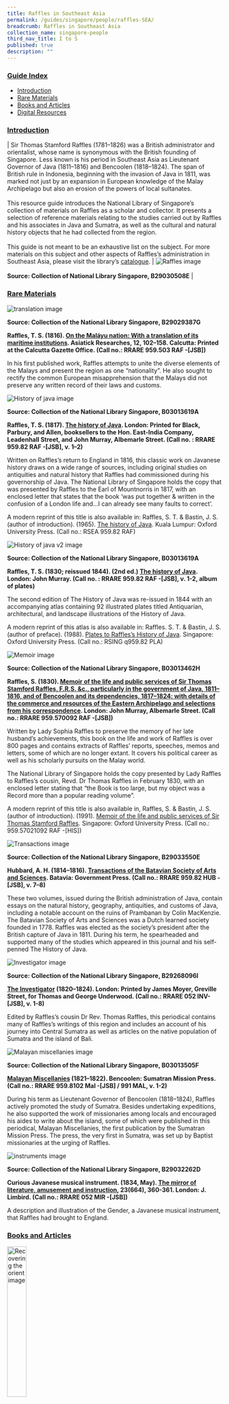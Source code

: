 ```yaml
---
title: Raffles in Southeast Asia
permalink: /guides/singapore/people/raffles-SEA/
breadcrumb: Raffles in Southeast Asia
collection_name: singapore-people
third_nav_title: I to S
published: true
description: ""
---
```




### <u>Guide Index</u>

* [Introduction](#introduction)
* [Rare Materials](#rare-materials)
* [Books and Articles](#books-and-articles)
* [Digital Resources](#digital-resources)


### <u>Introduction</u>

| Sir Thomas Stamford Raffles (1781–1826) was a British administrator and orientalist, whose name is synonymous with the British founding of Singapore. Less known is his period in Southeast Asia as Lieutenant Governor of Java (1811–1816) and Bencoolen (1818–1824). The span of British rule in Indonesia, beginning with the invasion of Java in 1811, was marked not just by an expansion in European knowledge of the Malay Archipelago but also an erosion of the powers of local sultanates. <br><br> This resource guide introduces the National Library of Singapore’s collection of materials on Raffles as a scholar and collector. It presents a selection of reference materials relating to the studies carried out by Raffles and his associates in Java and Sumatra, as well as the cultural and natural history objects that he had collected from the region. <br><br> This guide is not meant to be an exhaustive list on the subject. For more materials on this subject and other aspects of Raffles’s administration in Southeast Asia, please visit the library’s [catalogue](http://catalogue.nlb.gov.sg/). | ![Raffles image](/images/category/singaporeandsoutheastasia/Raffles-in-SEA-pic-1.jpg) <br><br> **Source: Collection of National Library Singapore, B29030508E** |

### <u>Rare Materials</u>

![translation image](/images/category/singaporeandsouthseastasia/Raffles-in-SEA-rare-pic-1.jpg)

**Source: Collection of the National Library Singapore, B29029387G**

**Raffles, T. S. (1816). [On the Maláyu nation: With a translation of its maritime institutions](http://catalogue.nlb.gov.sg/cgi-bin/spydus.exe/ENQ/WPAC/BIBENQ?SETLVL=1&BRN=201923575). Asiatick Researches, 12, 102–158. Calcutta: Printed at the Calcutta Gazette Office. (Call no.: RRARE 959.503 RAF -\[JSB\])**

In his first published work, Raffles attempts to unite the diverse elements of the Malays and present the region as one “nationality”. He also sought to rectify the common European misapprehension that the Malays did not preserve any written record of their laws and customs.


![History of java image](/images/category/singaporeandsoutheastasia/Raffles-in-SEA-rare-pic-2.jpg)

**Source: Collection of the National Library Singapore, B03013619A**

**Raffles, T. S. (1817). [The history of Java](http://catalogue.nlb.gov.sg/cgi-bin/spydus.exe/ENQ/WPAC/BIBENQ?SETLVL=1&BRN=201909379). London: Printed for Black, Parbury, and Allen, booksellers to the Hon. East-India Company, Leadenhall Street, and John Murray, Albemarle Street. (Call no. : RRARE 959.82 RAF -\[JSB\], v. 1–2)**

Written on Raffles’s return to England in 1816, this classic work on Javanese history draws on a wide range of sources, including original studies on antiquities and natural history that Raffles had commissioned during his governorship of Java. The National Library of Singapore holds the copy that was presented by Raffles to the Earl of Mountnorris in 1817, with an enclosed letter that states that the book ‘was put together & written in the confusion of a London life and…I can already see many faults to correct’.

A modern reprint of this title is also available in: Raffles, S. T. & Bastin, J. S. (author of introduction). (1965). [The history of Java](http://catalogue.nlb.gov.sg/cgi-bin/spydus.exe/ENQ/WPAC/BIBENQ?SETLVL=1&BRN=5234905). Kuala Lumpur: Oxford University Press. (Call no.: RSEA 959.82 RAF)


![History of java v2 image](/images/category/singaporeandsoutheastasia/Raffles-in-SEA-rare-pic-3-e1548309660557.jpg)

**Source: Collection of the National Library Singapore, B03013619A**

**Raffles, T. S. (1830; reissued 1844). (2nd ed.) [The history of Java](http://catalogue.nlb.gov.sg/cgi-bin/spydus.exe/ENQ/WPAC/BIBENQ?SETLVL=1&BRN=202524302). London: John Murray. (Call no. : RRARE 959.82 RAF -\[JSB\], v. 1-2, album of plates)**

The second edition of The History of Java was re-issued in 1844 with an accompanying atlas containing 92 illustrated plates titled Antiquarian, architectural, and landscape illustrations of the History of Java.

A modern reprint of this atlas is also available in: Raffles. S. T. & Bastin, J. S. (author of preface). (1988). [Plates to Raffles’s History of Java](http://catalogue.nlb.gov.sg/cgi-bin/spydus.exe/ENQ/WPAC/BIBENQ?SETLVL=1&BRN=5164599). Singapore: Oxford University Press. (Call no.: RSING q959.82 PLA)

![Memoir image](/images/category/singaporeandsoutheastasia/Raffles-in-SEA-rare-pic-4.jpg)

**Source: Collection of the National Library Singapore, B03013462H**

**Raffles, S. (1830). [Memoir of the life and public services of Sir Thomas Stamford Raffles, F.R.S. &c., particularly in the government of Java, 1811–1816, and of Bencoolen and its dependencies, 1817–1824: with details of the commerce and resources of the Eastern Archipelago and selections from his correspondence](http://catalogue.nlb.gov.sg/cgi-bin/spydus.exe/ENQ/WPAC/BIBENQ?SETLVL=1&BRN=4412216). London: John Murray, Albemarle Street. (Call no.: RRARE 959.570092 RAF -[JSB])**

Written by Lady Sophia Raffles to preserve the memory of her late husband’s achievements, this book on the life and work of Raffles is over 800 pages and contains extracts of Raffles’ reports, speeches, memos and letters, some of which are no longer extant. It covers his political career as well as his scholarly pursuits on the Malay world.

The National Library of Singapore holds the copy presented by Lady Raffles to Raffles’s cousin, Revd. Dr Thomas Raffles in February 1830, with an enclosed letter stating that “the Book is too large, but my object was a Record more than a popular reading volume”.

A modern reprint of this title is also available in, Raffles, S. & Bastin, J. S. (author of introduction). (1991). [Memoir of the life and public services of Sir Thomas Stamford Raffles](http://catalogue.nlb.gov.sg/cgi-bin/spydus.exe/ENQ/WPAC/BIBENQ?SETLVL=1&BRN=6164277). Singapore: Oxford University Press. (Call no.: 959.57021092 RAF -\[HIS\])


![Transactions image](/images/category/singaporeandsoutheastasia/Raffles-in-SEA-rare-pic-5.jpg)

**Source: Collection of the National Library Singapore, B29033550E**

**Hubbard, A. H. (1814–1816). [Transactions of the Batavian Society of Arts and Sciences](http://catalogue.nlb.gov.sg/cgi-bin/spydus.exe/ENQ/WPAC/BIBENQ?SETLVL=1&BRN=202661337). Batavia: Government Press. (Call no.: RRARE 959.82 HUB -\[JSB\], v.  7–8)**

These two volumes, issued during the British administration of Java, contain essays on the natural history, geography, antiquities, and customs of Java, including a notable account on the ruins of Prambanan by Colin MacKenzie. The Batavian Society of Arts and Sciences was a Dutch learned society founded in 1778. Raffles was elected as the society’s president after the British capture of Java in 1811. During his term, he spearheaded and supported many of the studies which appeared in this journal and his self-penned The History of Java.

![Investigator image](/images/category/singaporeandsoutheastasia/Raffles-in-SEA-rare-pic-6.jpg)

**Source: Collection of the National Library Singapore, B29268096I**

**[The Investigator](http://catalogue.nlb.gov.sg/cgi-bin/spydus.exe/ENQ/WPAC/BIBENQ?SETLVL=1&BRN=202680366) (1820–1824). London: Printed by James Moyer, Greville Street, for Thomas and George Underwood. (Call no.: RRARE 052 INV-\[JSB\], v. 1-8)**

Edited by Raffles’s cousin Dr Rev. Thomas Raffles, this periodical contains many of Raffles’s writings of this region and includes an account of his journey into Central Sumatra as well as articles on the native population of Sumatra and the island of Bali.

![Malayan miscellanies image](/images/category/singaporeandsoutheastasia/Raffles-in-SEA-rare-pic-7.jpg) 

**Source: Collection of the National Library Singapore, B03013505F**

**[Malayan Miscellanies](http://catalogue.nlb.gov.sg/cgi-bin/spydus.exe/ENQ/WPAC/BIBENQ?SETLVL=1&BRN=202711772) (1821–1822). Bencoolen: Sumatran Mission Press. (Call no.: RRARE 959.8102 Mal -\[JSB\] / 991 MAL, v. 1-2)**

During his term as Lieutenant Governor of Bencoolen (1818–1824), Raffles actively promoted the study of Sumatra. Besides undertaking expeditions, he also supported the work of missionaries among locals and encouraged his aides to write about the island, some of which were published in this periodical, Malayan Miscellanies, the first publication by the Sumatran Mission Press. The press, the very first in Sumatra, was set up by Baptist missionaries at the urging of Raffles.


![instruments image](/images/category/singaporeandsoutheastasia/Raffles-in-SEA-rare-pic-8.jpg)

**Source: Collection of the National Library Singapore, B29032262D**

**Curious Javanese musical instrument. (1834, May). [The mirror of literature, amusement and instruction](http://catalogue.nlb.gov.sg/cgi-bin/spydus.exe/ENQ/WPAC/BIBENQ?SETLVL=1&BRN=202661654), 23(664), 360-361. London: J. Limbird. (Call no.: RRARE 052 MIR -[JSB])**

A description and illustration of the Gender, a Javanese musical instrument, that Raffles had brought to England.

### <u>Books and Articles</u>

<img src="/images/category/singaporeandsoutheastasia/Raffles-in-SEA-book-pic-1.jpg" alt="Recovering the orient image" style="width: 30%;">

**All rights reserved, Chur: Harwood Academic Publishers, 1994**

**Forge, A. (1994). Raffles and Daniell: Making the image fit. In Gerstle, C. A. & Milner, A. C. (Eds.)[ Recovering the orient: Artists, scholars, appropriations](http://catalogue.nlb.gov.sg/cgi-bin/spydus.exe/ENQ/WPAC/BIBENQ?SETLVL=1&BRN=202353093) (pp. 109-150). Chur: Harwood Academic Publishers. (Call no.: RSEA 303.482405 REC)**

An analysis on how Java is presented in the illustrated plates of Raffles’s The History of Java.

<img src="/images/category/singaporeandsoutheastasia/Raffles-in-SEA-book-pic-2.jpg" alt="The golden sword image" style="width: 30%;">

**All rights reserved, London: British Museum Press, 1999**

**Barley, N. (1999), [The golden sword: Stamford Raffles and the East](http://catalogue.nlb.gov.sg/cgi-bin/spydus.exe/ENQ/WPAC/BIBENQ?SETLVL=1&BRN=9265948). London: British Museum Press. (Call no.: RSING 709.58 GOL)**

A collection of essays on Raffles’s involvement in the study of the languages, cultural and natural history of the Malay Archipelago. 


<img src="/images/category/singaporeandsoutheastasia/Raffles-in-SEA-book-pic-3.jpg" alt="Javanese shadow puppets image" style="width: 30%;">

**All rights reserved, London: British Museum, 1970**

**Scott-Kemball, J. (1970). [Javanese shadow puppets: The Raffles collection in the British Museum](http://catalogue.nlb.gov.sg/cgi-bin/spydus.exe/ENQ/WPAC/BIBENQ?SETLVL=1&BRN=113491). London: British Museum. (Call no. : RSEA 791.53 SCO)**

An introduction to the shadow puppets from the Raffles Collection in the British Museum, accompanied with explanations on the two forms of Javanese shadow plays, the wayang purwa and wayang gedog, along with descriptions of the characters and puppets. 


<img src="/images/category/singaporeandsoutheastasia/Raffles-in-SEA-book-pic-4.jpg" alt="The raffles gamelan image" style="width: 30%;">

**All rights reserved, London: British Museum, 1970**

**Fagg, W. B. (1970). [The Raffles Gamelan: A historical note](http://catalogue.nlb.gov.sg/cgi-bin/spydus.exe/ENQ/WPAC/BIBENQ?SETLVL=1&BRN=70072). London: British Museum. (Call no.: RSEA 781.75982 FAG)**

A selection of articles comprising a description of Raffles’s gamelan in the British Museum, an essay on Raffles as collector, as well as reprints of Raffles’s own writings on Javanese music and instruments.

<img src="/images/category/singaporeandsoutheastasia/Raffles-in-SEA-book-pic-5.jpg" alt="The raffles gamelan v2 image" style="width: 30%;">

**All rights reserved, ‘s-Gravenhage : Martinus Nijhoff, 1971.**

**Bastin, J. (1971, January). [The Raffles gamelan](http://catalogue.nlb.gov.sg/cgi-bin/spydus.exe/ENQ/WPAC/BIBENQ?SETLVL=1&BRN=202922924). Bijdragen tot de taal-, land- en volkenkunde, 127(2), 274–278. ‘s-Gravenhage: Martinus Nijhoff. (Call no.: RCLOS 785.68 BAS -\[JSB\])**

This article provides supplementary information to Fagg’s essay on the Raffles gamelan in the British Museum.


<img src="/images/category/singaporeandsoutheastasia/Raffles-in-SEA-book-pic-6.jpg" alt="Magic coins of java image" style="width: 30%;">

**All rights reserved, London: British Museum, 1999**

**Cribb, J. (1999).[ Magic coins of Java, Bali and the Malay Peninsula: Thirteenth to twentieth centuries: A catalogue based on the Raffles collection of coin-shaped charms from Java in the British Museum](http://catalogue.nlb.gov.sg/cgi-bin/spydus.exe/ENQ/WPAC/BIBENQ?SETLVL=1&BRN=9282807). London: British Museum. (Call no.: RSING 737.495982 CRI)**

A catalogue on the British Museum’s collection of 165 magic coins from Java, Bali and the Malay Peninsula. The majority of the specimens were collected by Raffles during his residency in Java.


<img src="/images/category/singaporeandsoutheastasia/Raffles-in-SEA-book-pic-7.jpg" alt="Raffles drawings image" style="width: 30%;">

**All rights reserved, Kuala Lumpur: Oxford University Press, 1978**

**Bastin, J. S. (1978). [Raffles drawings in the India Office Library, London](http://catalogue.nlb.gov.sg/cgi-bin/spydus.exe/ENQ/WPAC/BIBENQ?SETLVL=1&BRN=4243656). Kuala Lumpur: Oxford University Press. (Call no.: RSING 741.959 ARC)**

An illustrated catalogue on the drawings from Raffles’s collection in The British Library which consists chiefly of topographical views of Indonesia completed by both European and Asian artists.

<img src="/images/category/singaporeandsoutheastasia/Raffles-in-SEA-book-pic-8.jpg" alt="Short account image" style="width: 30%;">

**All rights reserved, London: Trübuer, 1865**

**Turk, H. N. van der (1865). [Short account of the Malay manuscripts belonging to the Royal Asiatic Society.](http://catalogue.nlb.gov.sg/cgi-bin/spydus.exe/ENQ/WPAC/BIBENQ?SETLVL=1&BRN=5017169) London: Trübuer. (Call no.: RCLOS 091.09595 TUU -\[SEA\])**

A catalogue describing 80 of the Malay manuscripts from the Raffles Collection held at the Library of the Royal Asiatic Society in London.


<img src="/images/category/singaporeandsoutheastasia/Raffles-in-SEA-book-pic-9.jpg" alt="John leyden and raffles image" style="width: 30%;">

**All rights reserved, Eastbourne: John Sturgus Bastin, 2006**

**Bastin, J. S. (2006). [John Leyden and Thomas Stamford Raffles](http://catalogue.nlb.gov.sg/cgi-bin/spydus.exe/ENQ/WPAC/BIBENQ?SETLVL=1&BRN=12741995). Eastbourne: Printed by Antony Howe Ltd. for the Author. (Call no.: RSING 950.07202 BAS)**

A look at the friendship between Scottish orientalist John Leyden and Raffles. Leyden played a significant role in influencing Raffles’s choice to focus on Malay studies and advancing Raffles’s career through his personal connection with the Governor-General Lord Minto.

<img src="/images/category/singaporeandsoutheastasia/Raffles-in-SEA-book-pic-10.jpg" alt="Raffles ark redrawn image" style="width: 30%;">

**All rights reserved, London: British Library: Edinburgh: Royal Botanic Garden Edinburgh, 2009**

**Noltie. H. J. (2009). [Raffles’ ark redrawn: Natural history drawings from the collection of Sir Thomas Stamford Raffles](http://catalogue.nlb.gov.sg/cgi-bin/spydus.exe/ENQ/WPAC/BIBENQ?SETLVL=1&BRN=13202876). London: The British Library; Edinburgh: Royal Botanic Garden Edinburgh. (Call no.: RSING 508.0222 NOL)**

An illustrated catalogue containing 120 natural history drawings from the Raffles’s collection acquired by The British Library in 2007.


<img src="/images/category/singaporeandsoutheastasia/Raffles-in-SEA-book-pic-11.jpg" alt="Study of natural history image" style="width: 30%;">

**All rights reserved, Singapore: MBRAS, 1990**

**Bastin, J. S. (1990). [Sir Stamford Raffles and the study of natural history in Penang, Singapore and Indonesia](http://catalogue.nlb.gov.sg/cgi-bin/spydus.exe/ENQ/WPAC/BIBENQ?SETLVL=1&BRN=202976135). Journal of the Malaysian Branch of Royal Asiatic Society, 63(2), 1–25. Singapore: The Malaysian Branch, Royal Asiatic Society. (Call no.: RCLOS 508.359 BAS-\[JSB\]**

This article traces Raffles’s interest in natural history from childhood to his time in Southeast Asia, and documents his contributions to the field of zoology and botany through his support of the work of naturalists such as Thomas Horsfield, Joseph Arnold, Nathaniel Wallich, William Jack, Pierre Diard and Alfred Duvaucel.


<img src="/images/category/singaporeandsoutheastasia/Raffles-in-SEA-book-pic-12.jpg" alt="The java journal image" style="width: 30%;">

**All rights reserved, Singapore: MBRAS, 1973**

**Arnold, J. & Bastin, J. S. (author of introduction). (1973). [The Java journal of Dr. Joseph Arnold](http://catalogue.nlb.gov.sg/cgi-bin/spydus.exe/ENQ/WPAC/BIBENQ?SETLVL=1&BRN=202797082). Journal of the Malaysian Branch Royal Asiatic Society, 46(1), 1–91. Singapore: The Malaysian Branch, Royal Asiatic Society. (Call no.: RCLOS 959.82 ARN -\[JSB\])**

Written in 1815, this is a rare contemporaneous account of Raffles in Java. The diarist was a British naval surgeon and a naturalist who later discovered the gigantic parasite flower Rafflesia arnoldi. The journal offers a glimpse of life in Government House in Buitenzorg, and the various tours of Java that Raffles and the author had taken.


### <u>Digital Resources</u>

<img src="/images/category/singaporeandsoutheastasia/Raffles-in-SEA-book-digi-1.jpg" alt="Malay manuscripts image" style="width: 30%;">

**All rights reserved, The Royal Asiatic Society of Great Britain and Ireland, 2017**

**[Malay manuscripts from the Royal Asiatic Society of Great Britain and Ireland](http://eresources.nlb.gov.sg/printheritage/browse/Malay_Manuscripts_Royal_Asiatic_Society_GBI.aspx) (via BookSG)**

A collection of 11 Malay manuscripts digitised from the Raffles Collection in the Library of the Royal Asiatic Society of Great Britain and Ireland.

The copies were made digitally available through a collaborative digitisation project between the National Library of Singapore and the Royal Asiatic Society of Great Britain and Ireland.


<img src="/images/category/singaporeandsoutheastasia/Raffles-in-SEA-book-digi-2.jpg" alt="Raffles collection image" style="width: 30%;">

**All rights reserved, The British Library Board, 2018**

**[Raffles Collection from The British Library](http://eresources.nlb.gov.sg/printheritage/detail/61c849aa-b94b-4d62-9762-5845fbf2f05a.aspx) (via BookSG)**

A collection of 25 volumes of papers digitised from the Raffles Collection in The British Library containing Raffles’s correspondences and notes on Java, the Malay Archipelago and Japan. Also included are selected papers from the Raffles-Minto Collection concerning the antiquities and natural history of the Malay Archipelago.

The copies were made digitally available through a collaborative digitisation project between the National Library of Singapore and The British Library.

Listed below are the hyperlinks to the individual volumes:

* [Raffles Collection I (Shelfmark(s): Mss Eur C34)](http://eresources.nlb.gov.sg/printheritage/detail/61c849aa-b94b-4d62-9762-5845fbf2f05a.aspx)
* [Raffles Collection II (Shelfmark(s): Mss Eur E104)](http://eresources.nlb.gov.sg/printheritage/detail/90b9b156-dfcf-4f60-acec-51012f51282f.aspx)
* [Raffles Collection III (Shelfmark(s): Mss Eur E105)](http://eresources.nlb.gov.sg/printheritage/detail/32fd4e4b-4268-4458-9eff-3c3b5a878e9d.aspx)
* [Raffles Collection IV (Shelfmark(s): Mss Eur E106)](http://eresources.nlb.gov.sg/printheritage/detail/b14dcdb5-83f1-4681-82f9-3ecf57b0d2a5.aspx)
* [Raffles Collection V (Shelfmark(s): Mss Eur E107)](http://eresources.nlb.gov.sg/printheritage/detail/ae0c9c0d-bdf5-4595-8ecc-746e9e24432a.aspx)
* [Raffles Collection VI (Shelfmark(s): Mss Eur F31)](http://eresources.nlb.gov.sg/printheritage/detail/fc307ff8-df1b-4aea-8e85-e7dff7654681.aspx)
* [Raffles Collection VII (Shelfmark(s): Mss Eur F32)](http://eresources.nlb.gov.sg/printheritage/detail/08a9721c-5104-4d75-aafe-76f11ce480ae.aspx)
* [Raffles Collection VIII (Shelfmark(s): Mss Eur D199)](http://eresources.nlb.gov.sg/printheritage/detail/ebfe932c-0bec-4616-92e7-b6eb16b17fa4.aspx)
* [Raffles Collection IX (Shelfmark(s): Mss Eur E108)](http://eresources.nlb.gov.sg/printheritage/detail/f29a409a-7fa1-4fde-83df-07075733e259.aspx)
* [Raffles Collection X (Shelfmark(s): Mss Eur F33)](http://eresources.nlb.gov.sg/printheritage/detail/b996365d-a118-4a21-b30f-e8a4978ad821.aspx)
* [Raffles Collection XI (Shelfmark(s): Mss Eur E109)](http://eresources.nlb.gov.sg/printheritage/detail/e3f36331-2e5d-4a2e-8691-4d262ece2161.aspx)
* [Private Letters to Lord Minto, 1810˗1811 (Shelfmark(s): Mss Eur C35)](http://eresources.nlb.gov.sg/printheritage/detail/fa604f4b-b72a-4853-bb6d-cb0811ce8577.aspx)
* [Private letters to Lord Minto, 1825 (Shelfmark(s): Mss Eur C36)](http://eresources.nlb.gov.sg/printheritage/detail/f2cd8ab2-b045-4e9e-8b27-8c3566111328.aspx)
* [Pedigree of Javanese Princes (Shelfmark(s): Mss Eur D200)](http://eresources.nlb.gov.sg/printheritage/detail/24fd31e2-2c47-4159-9587-1df484005078.aspx)
* [Statement of personal property of Sir Stamford Raffles lost on ship ‘Fame’ (Shelfmark(s): Mss Eur D742/4 ff 6-7)](http://eresources.nlb.gov.sg/printheritage/detail/b5cec672-32e6-46ad-845e-59885bf819f4.aspx)
* [Letters to Sir T. S. Raffles from William Marsden (Shelfmark(s): Mss Eur D742/2)](http://eresources.nlb.gov.sg/printheritage/detail/5be11532-094c-45f5-9a9f-3d70a94e397d.aspx)
* [Letters from Sir T. S. Raffles to William Brown Ramsay, and his father, William Ramsay; including a letter from Raffles to Neil Benjamin Edmonstone (Shelfmark(s): Mss Eur D742/20)]
* [Miscellaneous letters from Sir Thomas Stamford Raffles (with index) (Shelfmark(s): Mss Eur D742/21)](http://eresources.nlb.gov.sg/printheritage/detail/d56684e9-d966-41c5-ba53-704ecf4ae5ab.aspx)
* [Letter from Sir Thomas Stamford Raffles in London to [Sir Alexander Johnston of Singapore] (Shelfmark(s): Mss Eur D742/23, ff 7-13v)](http://eresources.nlb.gov.sg/printheritage/detail/63b6bd50-037f-4540-a44e-1097136a10be.aspx)
* [Mr Raffles Memoir on the Malayan Nation and a translation of the maritime laws of the Malays (Shelfmark(s): Mss Eur F148/9)](http://eresources.nlb.gov.sg/printheritage/detail/589f82e2-7793-488b-9cb8-355dc7278e8c.aspx)
* [Java: plans charts memorandum and details connected with the expedition against the Dutch Islands (Shelfmark(s): Mss Eur F148/10)](http://eresources.nlb.gov.sg/printheritage/detail/663435d8-1b6a-4024-b798-573f0cefa452.aspx)
* [Mr Raffles to Lord Minto; Proceedings and treaties with the Soosoohonan and the Sultan of Mataram (Shelfmark(s): Mss Eur F148/23)](http://eresources.nlb.gov.sg/printheritage/detail/54bd0148-ace1-49c2-be6d-101f13d40300.aspx)
* [Dr Horsfield. Narrative of a journey through Java, with a view to mineralogical and other researches (Shelfmark(s): Mss Eur F148/46)](http://eresources.nlb.gov.sg/printheritage/detail/14cbf539-bbfb-49f8-9a77-d6d6094b60f4.aspx)
* [Colonel Mackenzie’s account of the antiquities of Java with drawings (Shelfmark(s): Mss Eur F148/47)](http://eresources.nlb.gov.sg/printheritage/detail/2ba2cb12-6816-440e-8798-65ef20bd5a77.aspx)
* [An extraneous bound volume of records (no originals) (Shelfmark(s): Mss Eur F148/48)](http://eresources.nlb.gov.sg/printheritage/detail/4e9d8f63-5205-4c48-ac74-d3187996dacd.aspx)


<img src="/images/category/singaporeandsoutheastasia/Raffles-in-SEA-book-digi-3-245x300.jpg" alt="Books and articles image" style="width: 30%;">

**Source: Collection of the National Library Singapore, B3013438K**

**[Books and articles on Sir Stamford Raffles from the collection of the National Library of Singapore](http://eresources.nlb.gov.sg/printheritage/browse/Raffles_Gallery.htm) (via BookSG)**

A collection of digitised books and articles on and by Raffles that were displayed at the Raffles’s Letters: Intrigues Behind the Founding of Singapore exhibition held at the National Library of Singapore in 2013.